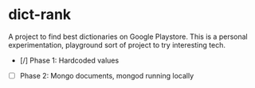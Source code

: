 # dict-rank
A project to find best dictionaries on Google Playstore. This is a personal experimentation, playground sort of
project to try interesting tech.

 - [/]  Phase 1: Hardcoded values
 - [ ]  Phase 2: Mongo documents, mongod running locally


